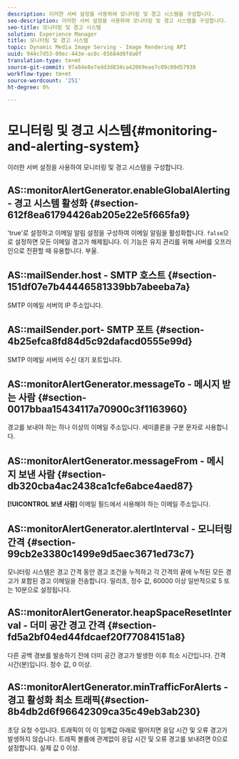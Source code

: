 ```yaml
---
description: 이러한 서버 설정을 사용하여 모니터링 및 경고 시스템을 구성합니다.
seo-description: 이러한 서버 설정을 사용하여 모니터링 및 경고 시스템을 구성합니다.
seo-title: 모니터링 및 경고 시스템
solution: Experience Manager
title: 모니터링 및 경고 시스템
topic: Dynamic Media Image Serving - Image Rendering API
uuid: 944c7d53-09ec-443e-ac8c-85684d8fda0f
translation-type: tm+mt
source-git-commit: 97a84e8e7edd3d834ca42069eae7c09c00d57938
workflow-type: tm+mt
source-wordcount: '251'
ht-degree: 0%

---
```



# 모니터링 및 경고 시스템{#monitoring-and-alerting-system}

이러한 서버 설정을 사용하여 모니터링 및 경고 시스템을 구성합니다.

## AS::monitorAlertGenerator.enableGlobalAlerting - 경고 시스템 활성화 {#section-612f8ea61794426ab205e22e5f665fa9}

&#39;true&#39;로 설정하고 이메일 알림 설정을 구성하여 이메일 알림을 활성화합니다. `false`으로 설정하면 모든 이메일 경고가 해제됩니다. 이 기능은 유지 관리를 위해 서버를 오프라인으로 전환할 때 유용합니다. 부울.

## AS::mailSender.host - SMTP 호스트 {#section-151df07e7b44446581339bb7abeeba7a}

SMTP 이메일 서버의 IP 주소입니다.

## AS::mailSender.port- SMTP 포트 {#section-4b25efca8fd84d5c92dafacd0555e99d}

SMTP 이메일 서버의 수신 대기 포트입니다.

## AS::monitorAlertGenerator.messageTo - 메시지 받는 사람 {#section-0017bbaa15434117a70900c3f1163960}

경고를 보내야 하는 하나 이상의 이메일 주소입니다. 세미콜론을 구분 문자로 사용합니다.

## AS::monitorAlertGenerator.messageFrom - 메시지 보낸 사람 {#section-db320cba4ac2438ca1cfe6abce4aed87}

**[!UICONTROL 보낸 사람]** 이메일 필드에서 사용해야 하는 이메일 주소입니다.

## AS::monitorAlertGenerator.alertInterval - 모니터링 간격 {#section-99cb2e3380c1499e9d5aec3671ed73c7}

모니터링 시스템은 경고 간격 동안 경고 조건을 누적하고 각 간격의 끝에 누적된 모든 경고가 포함된 경고 이메일을 전송합니다. 밀리초, 정수 값, 60000 이상 일반적으로 5 또는 10분으로 설정됩니다.

## AS::monitorAlertGenerator.heapSpaceResetInterval - 더미 공간 경고 간격 {#section-fd5a2bf04ed44fdcaef20f77084151a8}

다른 공백 경보를 발송하기 전에 더미 공간 경고가 발생한 이후 최소 시간입니다. 간격 시간(분)입니다. 정수 값, 0 이상.

## AS::monitorAlertGenerator.minTrafficForAlerts - 경고 활성화 최소 트래픽{#section-8b4db2d6f96642309ca35c49eb3ab230}

초당 요청 수입니다. 트래픽이 이 이 임계값 아래로 떨어지면 응답 시간 및 오류 경고가 발생하지 않습니다. 트래픽 볼륨에 관계없이 응답 시간 및 오류 경고를 보내려면 0으로 설정합니다. 실제 값 0 이상.
